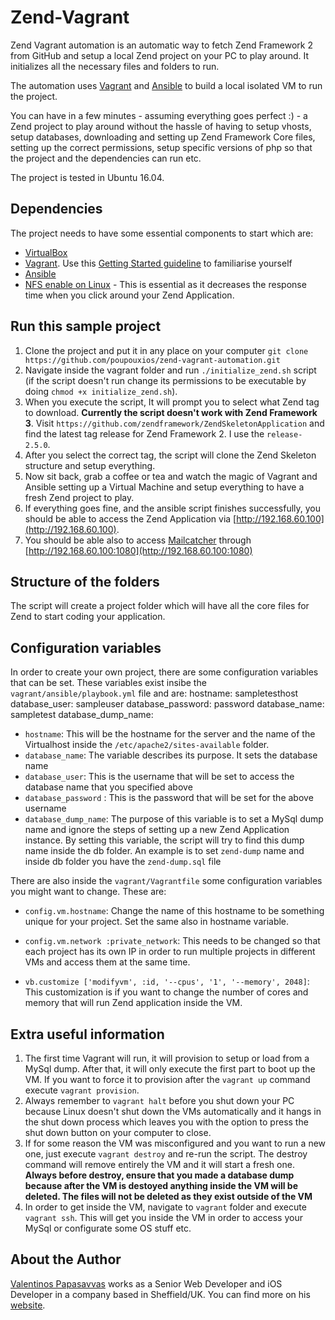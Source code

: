 # Zend-Vagrant

Zend Vagrant automation is an automatic way to fetch Zend Framework 2 from GitHub and setup a local Zend project on your PC to play around. It initializes all the necessary files and folders to run.

The automation uses [Vagrant](https://www.vagrantup.com/) and [Ansible](http://www.ansible.com/) to build a local isolated VM to run the project.

You can have in a few minutes - assuming everything goes perfect :) - a Zend project to play around without the hassle of having to setup vhosts, setup databases, downloading and setting up Zend Framework Core files, setting up the correct permissions, setup specific versions of php so that the project and the dependencies can run etc.

The project is tested in Ubuntu 16.04.

## Dependencies

The project needs to have some essential components to start which are:

* [VirtualBox](https://www.virtualbox.org/wiki/Downloads)
* [Vagrant](https://www.vagrantup.com/). Use this [Getting Started guideline](https://docs.vagrantup.com/v2/getting-started/) to familiarise yourself 
* [Ansible](http://www.ansible.com/)
* [NFS enable on Linux](https://www.digitalocean.com/community/tutorials/how-to-set-up-an-nfs-mount-on-ubuntu-14-04) - This is essential as it decreases the response time when you click around your Zend Application.

## Run this sample project

1. Clone the project and put it in any place on your computer `git clone https://github.com/poupouxios/zend-vagrant-automation.git`
2. Navigate inside the vagrant folder and run `./initialize_zend.sh` script (if the script doesn't run change its permissions to be executable by doing `chmod +x initialize_zend.sh`). 
3. When you execute the script, It will prompt you to select what Zend tag to download. **Currently the script doesn't work with Zend Framework 3**. Visit `https://github.com/zendframework/ZendSkeletonApplication` and find the latest tag release for Zend Framework 2. I use the `release-2.5.0`.
4. After you select the correct tag, the script will clone the Zend Skeleton structure and setup everything.
5. Now sit back, grab a coffee or tea and watch the magic of Vagrant and Ansible setting up a Virtual Machine and setup everything to have a fresh Zend project to play.
6. If everything goes fine, and the ansible script finishes successfully, you should be able to access the Zend Application via [http://192.168.60.100](http://192.168.60.100).
7. You should be able also to access [Mailcatcher](http://mailcatcher.me/) through [http://192.168.60.100:1080](http://192.168.60.100:1080)

## Structure of the folders

The script will create a project folder which will have all the core files for Zend to start coding your application.

## Configuration variables

In order to create your own project, there are some configuration variables that can be set. These variables exist insibe the `vagrant/ansible/playbook.yml` file and are:
        hostname: sampletesthost
        database_user: sampleuser
        database_password: password
        database_name: sampletest
        database_dump_name: 

  * `hostname`: This will be the hostname for the server and the name of the Virtualhost inside the `/etc/apache2/sites-available` folder.
  * `database_name`: The variable describes its purpose. It sets the database name
  * `database_user`: This is the username that will be set to access the database name that you specified above
  * `database_password` : This is the password that will be set for the above username
  * `database_dump_name`: The purpose of this variable is to set a MySql dump name and ignore the steps of setting up a new Zend Application instance. By setting this variable, the script will try to find this dump name inside the db folder. An example is to set `zend-dump` name and inside db folder you have the `zend-dump.sql` file

There are also inside the `vagrant/Vagrantfile` some configuration variables you might want to change. These are:

  * `config.vm.hostname`: Change the name of this hostname to be something unique for your project. Set the same also in hostname variable.

  * `config.vm.network :private_network`: This needs to be changed so that each project has its own IP in order to run multiple projects in different VMs and access them at the same time.

  * `vb.customize ['modifyvm', :id, '--cpus', '1', '--memory', 2048]`: This customization is if you want to change the number of cores and memory that will run Zend application inside the VM. 

## Extra useful information

1. The first time Vagrant will run, it will provision to setup or load from a MySql dump. After that, it will only execute the first part to boot up the VM. If you want to force it to provision after the `vagrant up` command execute `vagrant provision`.
2. Always remember to `vagrant halt` before you shut down your PC because Linux doesn't shut down the VMs automatically and it hangs in the shut down process which leaves you with the option to press the shut down button on your computer to close.
4. If for some reason the VM was misconfigured and you want to run a new one, just execute `vagrant destroy` and re-run the script. The destroy command will remove entirely the VM and it will start a fresh one. **Always before destroy, ensure that you made a database dump because after the VM is destoyed anything inside the VM will be deleted. The files will not be deleted as they exist outside of the VM**
5. In order to get inside the VM, navigate to `vagrant` folder and execute `vagrant ssh`. This will get you inside the VM in order to access your MySql or configurate some OS stuff etc.

## About the Author

[Valentinos Papasavvas](http://www.papasavvas.me/) works as a Senior Web Developer and iOS Developer in a company based in Sheffield/UK. You can find more on his [website](http://www.papasavvas.me/).
